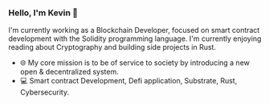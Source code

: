 ### Hello, I'm Kevin 👋

I'm currently working as a Blockchain Developer, focused on smart contract development with the Solidity programming language. I'm currently enjoying reading about Cryptography and building side projects in Rust.

- 🌐 My core mission is to be of service to society by introducing a new open & decentralized system.
- 💻 Smart contract Development, Defi application, Substrate, Rust, Cybersecurity.

